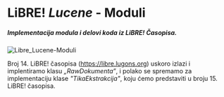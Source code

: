 LiBRE! _Lucene_ - Moduli
===================
##### Implementacija modula i delovi koda iz LiBRE! Časopisa.

 
 
![Libre_Lucene-Moduli](http://www.deanchugall.info/LibreSlike/LiBRE-Lucene-application-LOGO_.png "Logo Title Text 1")



Broj 14. LiBRE! časopisa (https://libre.lugons.org) uskoro izlazi i implentiramo klasu _„RawDokumenta”_, i polako 
se spremamo za implementaciju klase _"TikaEkstrakcija"_, koju ćemo predstaviti u broju 15. LiBRE! časopisa.
